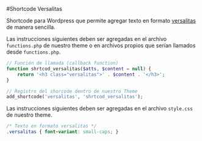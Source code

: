 #Shortcode Versalitas

Shortcode para Wordpress que permite agregar texto en formato [versalitas](http://es.wikipedia.org/wiki/Versalita) de manera sencilla.

Las instrucciones siguientes deben ser agregadas en el archivo `functions.php` de nuestro theme o en archivos propios que serían llamados desde `functions.php`.
```PHP
// Función de llamada (callback function)
function shrtcod_versalitas($atts, $content = null) {
	return '<h3 class="versalitas">' . $content . '</h3>';
}

// Registro del shorcode dentro de nuestro Theme
add_shortcode('versalitas', 'shrtcod_versalitas');
```


Las instrucciones siguientes deben ser agregadas en el archivo `style.css` de nuestro theme.
```CSS
/* Texto en formato versalitas */
.versalitas { font-variant: small-caps; }
```
